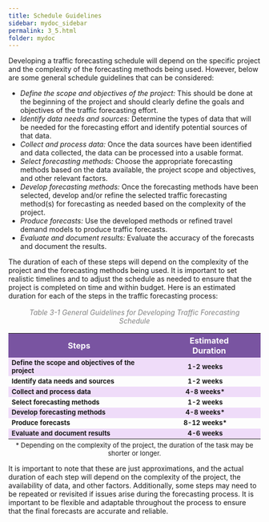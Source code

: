 ```yaml
---
title: Schedule Guidelines
sidebar: mydoc_sidebar
permalink: 3_5.html
folder: mydoc
---
```


<style>
  div{text-align: justify;}
</style>

Developing a traffic forecasting schedule will depend on the specific project and the complexity of the forecasting methods being used. However, below are some general schedule guidelines that can be considered:

+ <i>Define the scope and objectives of the project:</i> This should be done at the beginning of the project and should clearly define the goals and objectives of the traffic forecasting effort.
+ <i>Identify data needs and sources:</i> Determine the types of data that will be needed for the forecasting effort and identify potential sources of that data.
+ <i>Collect and process data:</i> Once the data sources have been identified and data collected, the data can be processed into a usable format.
+ <i>Select forecasting methods:</i> Choose the appropriate forecasting methods based on the data available, the project scope and objectives, and other relevant factors.
+ <i>Develop forecasting methods:</i> Once the forecasting methods have been selected, develop and/or refine the selected traffic forecasting method(s) for forecasting as needed based on the complexity of the project.
+ <i>Produce forecasts:</i> Use the developed methods or refined travel demand models to produce traffic forecasts.
+ <i>Evaluate and document results:</i> Evaluate the accuracy of the forecasts and document the results.

The duration of each of these steps will depend on the complexity of the project and the forecasting methods being used. It is important to set realistic timelines and to adjust the schedule as needed to ensure that the project is completed on time and within budget. Here is an estimated duration for each of the steps in the traffic forecasting process:

<div style="text-align:center; color:grey; margin:1rem"><i>Table 3-1 General Guidelines for Developing Traffic Forecasting Schedule</i></div> 

<style>
table {
  /* border-collapse: collapse; */
  /* width: 100%; */
  /* display: table-cell;
  vertical-align: center; 
  text-align: center; */

}


th{
  text-align:center;
  background-color: #7954A1;
  color: white;
  vertical-align: center; 
  text-align: center;
  font-weight: bold;
  font-size: 16px;
}

td {
  text-align: left;
  vertical-align: middle;
  border-color: #96D4D4;
  font-size: 13px;
  vertical-align: center; 
  text-align: center;
  /* background-color:  white; */
  /* padding: 8px; */
  /* width: 25%;  */
}


tr:nth-child(even) {
  background-color:  #EFDCF9;
}


</style>

<table style="margin-left:auto;margin-right:auto;margin-bottom:0.2rem">
  <tr>
  <th>Steps</th>
  <th style="padding-left: 3rem; padding-right: 2rem">Estimated Duration</th>

  </tr>

   <tr>
  <td style="text-align:left"><b>Define the scope and objectives of the project</b></td>
  <td><b>1-2 weeks</b></td>

  </tr>
   <tr>
  <td style="text-align:left"><b>Identify data needs and sources</b></td>
  <td><b>1-2 weeks</b></td>
  </tr>

  <tr>
  <td style="text-align:left"><b>Collect and process data</b></td>
  <td><b>4-8 weeks*</b></td> 
  </tr>


  <tr>
  <td style="text-align:left"><b>Select forecasting methods</b></td>
  <td><b>1-2 weeks</b></td> 
  </tr>

  <tr>
  
  <td style="text-align:left"><b>Develop forecasting methods</b></td>
  <td><b>4-8 weeks*</b></td>
  
  </tr>

  <tr>
  <td style="text-align:left"><b>Produce forecasts</b></td>
  <td><b>8-12 weeks*</b></td> 
  </tr>

  <tr>
  
  <td style="text-align:left"><b>Evaluate and document results</b></td>
  <td><b>4-6 weeks</b></td>
  
  </tr>
</table>

<div style="font-size:13px; text-align:center; margin-bottom:0.8rem">* Depending on the complexity of the project, the duration of the task may be shorter or longer.</div>

It is important to note that these are just approximations, and the actual duration of each step will depend on the complexity of the project, the availability of data, and other factors. Additionally, some steps may need to be repeated or revisited if issues arise during the forecasting process. It is important to be flexible and adaptable throughout the process to ensure that the final forecasts are accurate and reliable.

